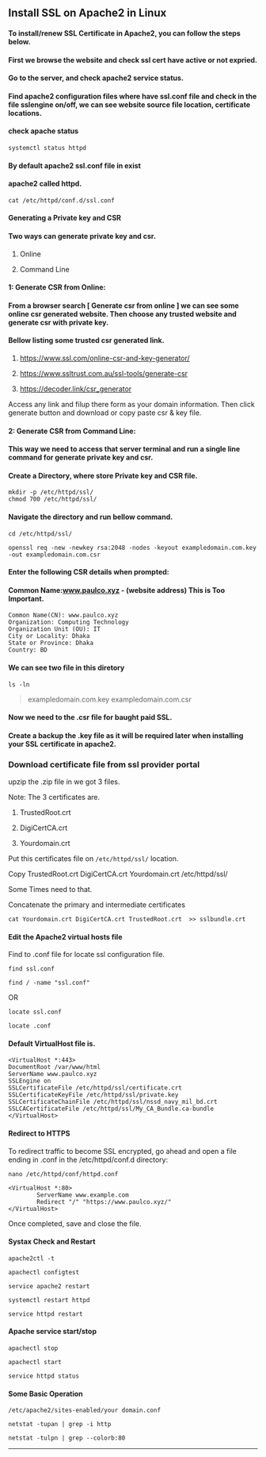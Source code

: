 ## Install SSL on Apache2 in Linux


#### To install/renew SSL Certificate in Apache2, you can follow the steps below.

#### First we browse the website and check ssl cert have active or not expried.
#### Go to the server, and check apache2 service status.
#### Find apache2 configuration files where have ssl.conf file and check in the file sslengine on/off, we can see website source file location, certificate locations. 

#### check apache status
~~~
systemctl status httpd
~~~
#### By default apache2 ssl.conf file in exist
#### apache2 called httpd. 
~~~
cat /etc/httpd/conf.d/ssl.conf
~~~

#### Generating a Private key and CSR


#### Two ways can generate private key and csr.
1. Online
   
2. Command Line

#### 1: Generate CSR from Online:
#### From a browser search [ Generate csr from online ] we can see some online csr generated website. Then choose any trusted website and generate csr with private key. 

#### Bellow listing some trusted csr generated link.
1. https://www.ssl.com/online-csr-and-key-generator/

2. https://www.ssltrust.com.au/ssl-tools/generate-csr

3. https://decoder.link/csr_generator

Access any link and filup there form as your domain information. Then click generate button and download or copy paste csr & key file.

#### 2: Generate CSR from Command Line:

#### This way we need to access that server terminal and run a single line command for generate private key and csr.

#### Create a Directory, where store Private key and CSR file.
~~~
mkdir -p /etc/httpd/ssl/
chmod 700 /etc/httpd/ssl/
~~~
#### Navigate the directory and run bellow command.
~~~
cd /etc/httpd/ssl/
~~~
~~~
openssl req -new -newkey rsa:2048 -nodes -keyout exampledomain.com.key -out exampledomain.com.csr
~~~
#### Enter the following CSR details when prompted:
#### Common Name:www.paulco.xyz - (website address) This is Too Important. 
```
Common Name(CN): www.paulco.xyz
Organization: Computing Technology
Organization Unit (OU): IT
City or Locality: Dhaka
State or Province: Dhaka
Country: BD
```
#### We can see two file in this diretory
~~~
ls -ln
~~~
> exampledomain.com.key
> exampledomain.com.csr

#### Now we need to the .csr file for baught paid SSL.

#### Create a backup the .key file as it will be required later when installing your SSL certificate in apache2.


### Download certificate file from ssl provider portal

upzip the .zip file in we got 3 files.

Note: The 3 certificates are.

1. TrustedRoot.crt

2. DigiCertCA.crt
   
3. Yourdomain.crt

Put this certificates file on ```/etc/httpd/ssl/``` location.

Copy TrustedRoot.crt DigiCertCA.crt Yourdomain.crt /etc/httpd/ssl/


Some Times need to that.

Concatenate the primary and intermediate certificates

```cat Yourdomain.crt DigiCertCA.crt TrustedRoot.crt  >> sslbundle.crt```


#### Edit the Apache2 virtual hosts file

Find to .conf file for locate ssl configuration file.

```find ssl.conf```

```find / -name "ssl.conf"```

OR

```locate ssl.conf```

```locate .conf```

#### Default VirtualHost file is.
```
<VirtualHost *:443>
DocumentRoot /var/www/html
ServerName www.paulco.xyz
SSLEngine on
SSLCertificateFile /etc/httpd/ssl/certificate.crt
SSLCertificateKeyFile /etc/httpd/ssl/private.key
SSLCertificateChainFile /etc/httpd/ssl/nssd_navy_mil_bd.crt
SSLCACertificateFile /etc/httpd/ssl/My_CA_Bundle.ca-bundle
</VirtualHost>
```

#### Redirect to HTTPS


To redirect traffic to become SSL encrypted, go ahead and open a file ending in .conf in the /etc/httpd/conf.d directory:
```
nano /etc/httpd/conf/httpd.conf
```
```
<VirtualHost *:80>
        ServerName www.example.com
        Redirect "/" "https://www.paulco.xyz/"
</VirtualHost>
```
Once completed, save and close the file.


#### Systax Check and Restart

```
apache2ctl -t
```
```
apachectl configtest
```
```
service apache2 restart
```
```
systemctl restart httpd
```
```
service httpd restart
```
#### Apache service start/stop
```
apachectl stop
```
```
apachectl start
```
```
service httpd status
```

#### Some Basic Operation

```
/etc/apache2/sites-enabled/your domain.conf
```
```
netstat -tupan | grep -i http
```
```
netstat -tulpn | grep --colorb:80
```
--- 
